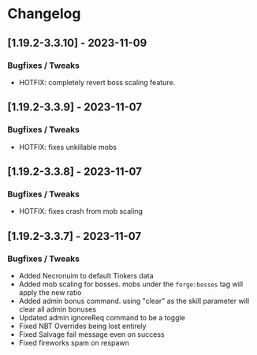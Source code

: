 # Changelog

## [1.19.2-3.3.10] - 2023-11-09
### Bugfixes / Tweaks
- HOTFIX: completely revert boss scaling feature.

## [1.19.2-3.3.9] - 2023-11-07
### Bugfixes / Tweaks
- HOTFIX: fixes unkillable mobs

## [1.19.2-3.3.8] - 2023-11-07
### Bugfixes / Tweaks
- HOTFIX: fixes crash from mob scaling

## [1.19.2-3.3.7] - 2023-11-07
### Bugfixes / Tweaks
- Added Necronuim to default Tinkers data
- Added mob scaling for bosses.  mobs under the `forge:bosses` tag will apply the new ratio
- Added admin bonus command.  using "clear" as the skill parameter will clear all admin bonuses
- Updated admin ignoreReq command to be a toggle
- Fixed NBT Overrides being lost entirely
- Fixed Salvage fail message even on success
- Fixed fireworks spam on respawn